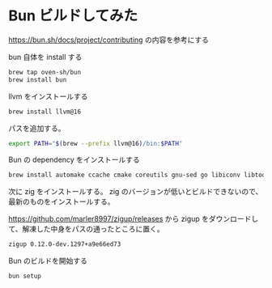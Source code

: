 # Bun ビルドしてみた

https://bun.sh/docs/project/contributing の内容を参考にする

bun 自体を install する

```sh
brew tap oven-sh/bun
brew install bun
```

llvm をインストールする

```sh
brew install llvm@16
```

パスを追加する。

```sh
export PATH="$(brew --prefix llvm@16)/bin:$PATH"
```

Bun の dependency をインストールする

```sh
brew install automake ccache cmake coreutils gnu-sed go libiconv libtool ninja pkg-config rust
```

次に zig をインストールする。 zig のバージョンが低いとビルドできないので、最新のものをインストールする。

https://github.com/marler8997/zigup/releases から zigup をダウンロードして、解凍した中身をパスの通ったところに置く。

```sh
zigup 0.12.0-dev.1297+a9e66ed73
```

Bun のビルドを開始する

```sh
bun setup
```

```

```
